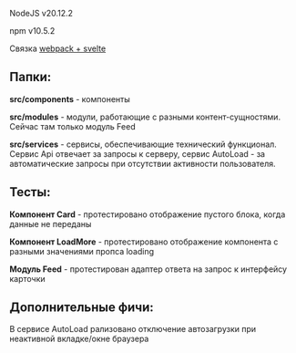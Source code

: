 NodeJS v20.12.2

npm v10.5.2

Связка [webpack + svelte](https://dev.to/sam_621/svelte-with-webpack-5-and-babel-1b03)

## Папки:

**src/components** - компоненты

**src/modules** - модули, работающие с разными контент-сущностями.
Сейчас там только модуль Feed

**src/services** - сервисы, обеспечивающие технический функционал.
Сервис Api отвечает за запросы к серверу, сервис AutoLoad -
за автоматические запросы при отсутствии активности пользователя.

## Тесты:

**Компонент Card** - протестировано отображение пустого блока,
когда данные не переданы

**Компонент LoadMore** - протестировано отображение компонента
с разными значениями пропса loading

**Модуль Feed** - протестирован адаптер ответа на запрос
к интерфейсу карточки

## Дополнительные фичи:

В сервисе AutoLoad рализовано отключение автозагрузки
при неактивной вкладке/окне браузера
